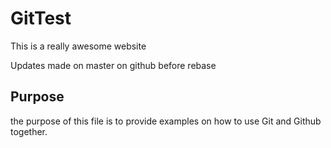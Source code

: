 # GitTest

This is a really awesome website

Updates made on master on github before rebase



## Purpose

the purpose of this file is to provide examples on how to use Git and Github together.